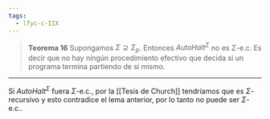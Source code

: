 ```yaml
---
tags:
  - lfyc-c-IIX
---
```

> **Teorema 16** Supongamos $\Sigma\supseteq\Sigma_p$. Entonces ${AutoHalt}^\Sigma$ no es $\Sigma$-e.c. Es decir que no hay ningún procedimiento efectivo que decida si un programa termina partiendo de si mismo.

--- 
Si ${AutoHalt}^{\Sigma}$ fuera $\Sigma$-e.c., por la [[Tesis de Church]] tendríamos que es $\Sigma$-recursivo y esto contradice el lema anterior, por lo tanto no puede ser $\Sigma$-e.c..